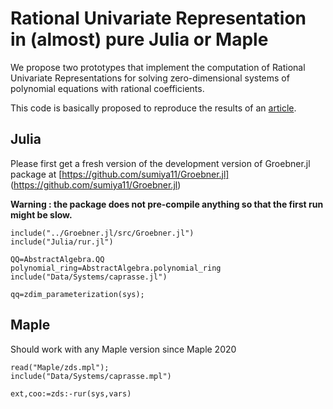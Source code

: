 # Rational Univariate Representation in (almost) pure Julia or Maple

We propose two prototypes that implement the computation of Rational Univariate Representations for solving zero-dimensional systems of polynomial equations with rational coefficients.

This code is basically proposed to reproduce the results of an [article](Article/RUR.pdf).

## Julia 

Please first get a fresh version of the development version of Groebner.jl package at [https://github.com/sumiya11/Groebner.jl] (https://github.com/sumiya11/Groebner.jl)

**Warning : the package does not pre-compile anything so that the first run might be slow.**

 ```
include("../Groebner.jl/src/Groebner.jl")
include("Julia/rur.jl")

QQ=AbstractAlgebra.QQ
polynomial_ring=AbstractAlgebra.polynomial_ring
include("Data/Systems/caprasse.jl")

qq=zdim_parameterization(sys);
 ```

## Maple
Should work with any Maple version since Maple 2020


 ```
read("Maple/zds.mpl");
include("Data/Systems/caprasse.mpl")

ext,coo:=zds:-rur(sys,vars)
 ```
